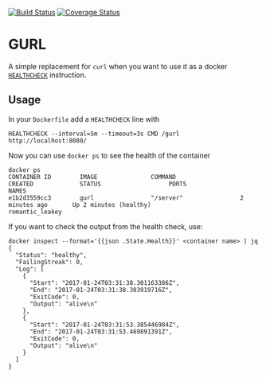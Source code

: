 [![Build Status](https://travis-ci.org/pmenglund/gurl.svg?branch=master)](https://travis-ci.org/pmenglund/gurl)
[![Coverage Status](https://coveralls.io/repos/github/pmenglund/gurl/badge.svg?branch=master)](https://coveralls.io/github/pmenglund/gurl?branch=master)

# GURL
A simple replacement for `curl` when you want to use it as a docker [`HEALTHCHECK`](https://docs.docker.com/engine/reference/builder/#/healthcheck) instruction.

## Usage

In your `Dockerfile` add a `HEALTHCHECK` line with

    HEALTHCHECK --interval=5m --timeout=3s CMD /gurl http://localhost:8080/

Now you can use `docker ps` to see the health of the container

    docker ps
    CONTAINER ID        IMAGE               COMMAND                  CREATED             STATUS                   PORTS                    NAMES
    e1b2d3559cc3        gurl                "/server"                2 minutes ago       Up 2 minutes (healthy)                            romantic_leakey

If you want to check the output from the health check, use:

    docker inspect --format='{{json .State.Health}}' <container name> | jq
    {
      "Status": "healthy",
      "FailingStreak": 0,
      "Log": [
        {
          "Start": "2017-01-24T03:31:38.301163386Z",
          "End": "2017-01-24T03:31:38.383919716Z",
          "ExitCode": 0,
          "Output": "alive\n"
        },
        {
          "Start": "2017-01-24T03:31:53.385446984Z",
          "End": "2017-01-24T03:31:53.469891391Z",
          "ExitCode": 0,
          "Output": "alive\n"
        }
      ]
    }
